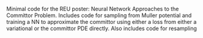 Minimal code for the REU poster: Neural Network Approaches to the Committor Problem. 
Includes code for sampling from Muller potential and training a NN to approximate the committor using either a loss from either a variational or the committor PDE directly.
Also includes code for resampling 
